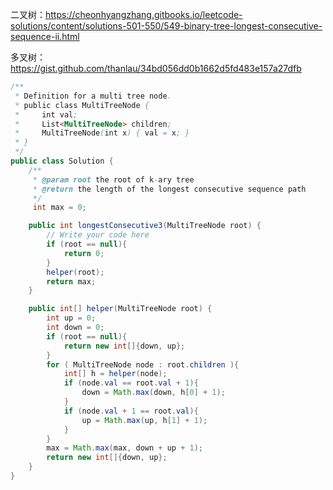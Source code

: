二叉树：https://cheonhyangzhang.gitbooks.io/leetcode-solutions/content/solutions-501-550/549-binary-tree-longest-consecutive-sequence-ii.html

多叉树：https://gist.github.com/thanlau/34bd056dd0b1662d5fd483e157a27dfb
```java
/**
 * Definition for a multi tree node.
 * public class MultiTreeNode {
 *     int val;
 *     List<MultiTreeNode> children;
 *     MultiTreeNode(int x) { val = x; }
 * }
 */
public class Solution {
    /**
     * @param root the root of k-ary tree
     * @return the length of the longest consecutive sequence path
     */
     int max = 0;

    public int longestConsecutive3(MultiTreeNode root) {
        // Write your code here
        if (root == null){
            return 0;
        }
        helper(root);
        return max;
    }

    public int[] helper(MultiTreeNode root) {
        int up = 0;
        int down = 0;
        if (root == null){
            return new int[]{down, up};
        }
        for ( MultiTreeNode node : root.children ){
            int[] h = helper(node);
            if (node.val == root.val + 1){
                down = Math.max(down, h[0] + 1);
            }
            if (node.val + 1 == root.val){
                up = Math.max(up, h[1] + 1);
            }
        }
        max = Math.max(max, down + up + 1);
        return new int[]{down, up};
    }
}

```
